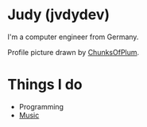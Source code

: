 # Judy (jvdydev)

I'm a computer engineer from Germany.

Profile picture drawn by [ChunksOfPlum](https://twitter.com/chunksofplum "ChunksOfPlum").

# Things I do
- Programming
- [Music](https://soundcloud.com/jvdydev "Music")
